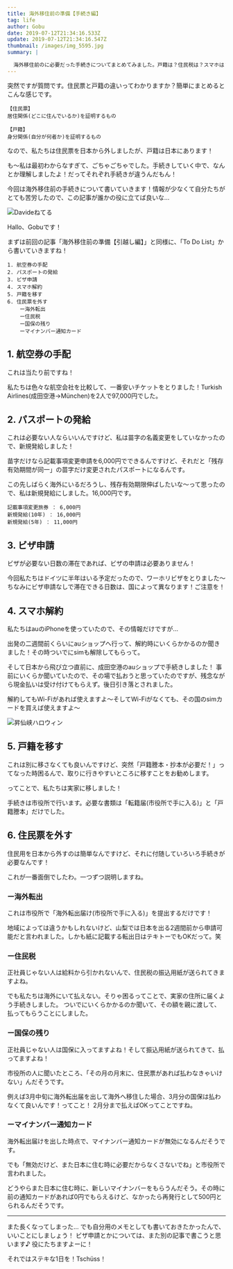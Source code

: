```yaml
---
title: 海外移住前の準備【手続き編】
tag: life
author: Gobu
date: 2019-07-12T21:34:16.533Z
update: 2019-07-12T21:34:16.547Z
thumbnail: /images/img_5595.jpg
summary: |

  海外移住前のに必要だった手続きについてまとめてみました。戸籍は？住民税は？スマホは？もう手続き多すぎ！
---
```

突然ですが質問です。住民票と戸籍の違いってわかりますか？簡単にまとめるとこんな感じです。

```
【住民票】
居住関係(どこに住んでいるか)を証明するもの

【戸籍】
身分関係(自分が何者か)を証明するもの
```

なので、私たちは住民票を日本から外しましたが、戸籍は日本にあります！

も〜私は最初わからなすぎて、ごちゃごちゃでした。手続きしていく中で、なんとか理解しましたよ！だってそれぞれ手続きが違うんだもん！

今回は海外移住前の手続きについて書いていきます！情報が少なくて自分たちがとても苦労したので、この記事が誰かの役に立てば良いな…

![Davideねてる](/images/img_4875.jpg "Davideねてる")

Hallo、Gobuです！

まずは前回の記事「海外移住前の準備【引越し編】」と同様に、「To Do List」から書いていきますね！

```
1. 航空券の手配
2. パスポートの発給
3. ビザ申請
4. スマホ解約
5. 戸籍を移す
6. 住民票を外す
    ー海外転出
    ー住民税
    ー国保の残り
    ーマイナンバー通知カード
```

## 1. 航空券の手配
これは当たり前ですね！

私たちは色々な航空会社を比較して、一番安いチケットをとりました！Turkish Airlines(成田空港→München)を2人で97,000円でした。

## 2. パスポートの発給
これは必要ない人ならいいんですけど、私は苗字の名義変更をしていなかったので、新規発給しました！

苗字だけなら記載事項変更申請を6,000円でできるんですけど、それだと「残存有効期間が同一」の苗字だけ変更されたパスポートになるんです。

この先しばらく海外にいるだろうし、残存有効期限伸ばしたいな〜って思ったので、私は新規発給にしました。16,000円です。

```
記載事項変更旅券 ： 6,000円
新規発給(10年) ： 16,000円
新規発給(5年) ： 11,000円
```

## 3. ビザ申請
ビザが必要ない日数の滞在であれば、ビザの申請は必要ありません！

今回私たちはドイツに半年はいる予定だったので、ワーホリビザをとりました〜
ちなみにビザ申請なしで滞在できる日数は、国によって異なります！ご注意を！

## 4. スマホ解約
私たちはauのiPhoneを使っていたので、その情報だけですが…

出発の二週間前くらいにauショップへ行って、解約時にいくらかかるのか聞きました！その時ついでにsimも解除してもらって。

そして日本から飛び立つ直前に、成田空港のauショップで手続きしました！
事前にいくらか聞いていたので、その場で払おうと思っていたのですが、残念ながら現金払いは受け付けてもらえず。後日引き落とされました。

解約してもWi-Fiがあれば使えますよ〜そしてWi-Fiがなくても、その国のsimカードを買えば使えますよ〜

![昇仙峡ハロウィン](/images/img_7117.jpg "昇仙峡ハロウィン")

## 5. 戸籍を移す
これは別に移さなくても良いんですけど、突然「戸籍謄本・抄本が必要だ！」ってなった時困るんで、取りに行きやすいところに移すことをお勧めします。

ってことで、私たちは実家に移しました！

手続きは市役所で行います。必要な書類は「転籍届(市役所で手に入る)」と「戸籍謄本」だけでした。

## 6. 住民票を外す
住民用を日本から外すのは簡単なんですけど、それに付随していろいろ手続きが必要なんです！

これが一番面倒でしたわ。一つずつ説明しますね。

### ー海外転出
これは市役所で「海外転出届け(市役所で手に入る)」を提出するだけです！

地域によっては違うかもしれないけど、山梨では日本を出る2週間前から申請可能だと言われました。しかも紙に記載する転出日はテキトーでもOKだって。笑

### ー住民税
正社員じゃない人は給料から引かれないんで、住民税の振込用紙が送られてきますよね。

でも私たちは海外にいて払えない。そりゃ困るってことで、実家の住所に届くよう手続きしました。
ついでにいくらかかるのか聞いて、その額を親に渡して、払ってもらうことにしました。

### ー国保の残り
正社員じゃない人は国保に入ってますよね！そして振込用紙が送られてきて、払ってますよね！

市役所の人に聞いたところ、「その月の月末に、住民票があれば払わなきゃいけない」んだそうです。

例えば3月中旬に海外転出届を出して海外へ移住した場合、3月分の国保は払わなくて良いんです！ってこと！
2月分まで払えばOKってことですね。

### ーマイナンバー通知カード
海外転出届けを出した時点で、マイナンバー通知カードが無効になるんだそうです。

でも「無効だけど、また日本に住む時に必要だからなくさないでね」と市役所で言われました。

どうやらまた日本に住む時に、新しいマイナンバーをもらうんだそう。その時に前の通知カードがあれば0円でもらえるけど、なかったら再発行として500円とられるんだそうです。

---

また長くなってしまった…
でも自分用のメモとしても書いておきたかったんで、いいことにしましょう！
ビザ申請とかについては、また別の記事で書こうと思います♪
役にたちますよーに！

それではステキな1日を！Tschüss！
